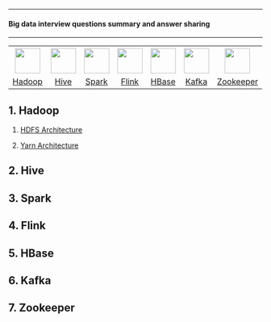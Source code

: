 -----

#### Big data interview questions summary and answer sharing

------

<table>
  <tr>
    <th><img width="50px" src="../../pictures/hadoop.jpg"></th>
    <th><img width="50px" src="../../pictures/hive.jpg"></th>
    <th><img width="50px" src="../../pictures/spark.jpg"></th>
    <th><img width="50px" src="../../pictures/flink.png"></th>
    <th><img width="50px" src="../../pictures/hbase.png"></th>
    <th><img width="50px" src="../../pictures/kafka.png"></th>
    <th><img width="50px" src="../../pictures/zookeeper.jpg"></th>
  </tr>
  <tr>
    <td align="center"><a href="#1-hadoop">Hadoop</a></td>
    <td align="center"><a href="#2-hive">Hive</a></td>
    <td align="center"><a href="#3-spark">Spark</a></td>
    <td align="center"><a href="#3-flink">Flink</a></td>
    <td align="center"><a href="#4-hbase">HBase</a></td>
    <td align="center"><a href="#5-kafka">Kafka</a></td>
    <td align="center"><a href="#6-zookeeper">Zookeeper</a></td>
  </tr>
</table>


## 1. Hadoop

1. [HDFS Architecture](./docs/hdfs_architecture.md)

2. [Yarn Architecture](./docs/yarn_architecture.md)
    

## 2. Hive

## 3. Spark

## 4. Flink

## 5. HBase

## 6. Kafka

## 7. Zookeeper